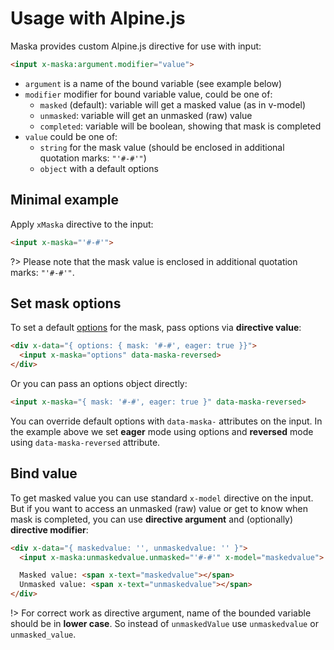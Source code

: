 # Usage with Alpine.js

Maska provides custom Alpine.js directive for use with input:

```html
<input x-maska:argument.modifier="value">
```

- `argument` is a name of the bound variable (see example below)
- `modifier` modifier for bound variable value, could be one of:
  - `masked` (default): variable will get a masked value (as in v-model)
  - `unmasked`: variable will get an unmasked (raw) value
  - `completed`: variable will be boolean, showing that mask is completed
- `value` could be one of:
  - `string` for the mask value (should be enclosed in additional quotation marks: `"'#-#'"`)
  - `object` with a default options


## Minimal example

Apply `xMaska` directive to the input:

```html
<input x-maska="'#-#'">
```

?> Please note that the mask value is enclosed in additional quotation marks: `"'#-#'"`.

## Set mask options

To set a default [options](/options) for the mask, pass options via **directive value**:

```html
<div x-data="{ options: { mask: '#-#', eager: true }}">
  <input x-maska="options" data-maska-reversed>
</div>
```

Or you can pass an options object directly:

```html
<input x-maska="{ mask: '#-#', eager: true }" data-maska-reversed>
```

You can override default options with `data-maska-` attributes on the input. In the example above we set **eager** mode using options and **reversed** mode using `data-maska-reversed` attribute.


## Bind value

To get masked value you can use standard `x-model` directive on the input. But if you want to access an unmasked (raw) value or get to know when mask is completed, you can use **directive argument** and (optionally) **directive modifier**:

```html
<div x-data="{ maskedvalue: '', unmaskedvalue: '' }">
  <input x-maska:unmaskedvalue.unmasked="'#-#'" x-model="maskedvalue">

  Masked value: <span x-text="maskedvalue"></span>
  Unmasked value: <span x-text="unmaskedvalue"></span>
</div>
```

!> For correct work as directive argument, name of the bounded variable should be in **lower case**. So instead of `unmaskedValue` use `unmaskedvalue` or `unmasked_value`.
